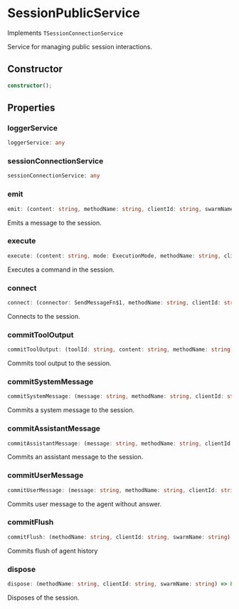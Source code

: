 # SessionPublicService

Implements `TSessionConnectionService`

Service for managing public session interactions.

## Constructor

```ts
constructor();
```

## Properties

### loggerService

```ts
loggerService: any
```

### sessionConnectionService

```ts
sessionConnectionService: any
```

### emit

```ts
emit: (content: string, methodName: string, clientId: string, swarmName: string) => Promise<void>
```

Emits a message to the session.

### execute

```ts
execute: (content: string, mode: ExecutionMode, methodName: string, clientId: string, swarmName: string) => Promise<string>
```

Executes a command in the session.

### connect

```ts
connect: (connector: SendMessageFn$1, methodName: string, clientId: string, swarmName: string) => ReceiveMessageFn
```

Connects to the session.

### commitToolOutput

```ts
commitToolOutput: (toolId: string, content: string, methodName: string, clientId: string, swarmName: string) => Promise<void>
```

Commits tool output to the session.

### commitSystemMessage

```ts
commitSystemMessage: (message: string, methodName: string, clientId: string, swarmName: string) => Promise<void>
```

Commits a system message to the session.

### commitAssistantMessage

```ts
commitAssistantMessage: (message: string, methodName: string, clientId: string, swarmName: string) => Promise<void>
```

Commits an assistant message to the session.

### commitUserMessage

```ts
commitUserMessage: (message: string, methodName: string, clientId: string, swarmName: string) => Promise<void>
```

Commits user message to the agent without answer.

### commitFlush

```ts
commitFlush: (methodName: string, clientId: string, swarmName: string) => Promise<void>
```

Commits flush of agent history

### dispose

```ts
dispose: (methodName: string, clientId: string, swarmName: string) => Promise<void>
```

Disposes of the session.
